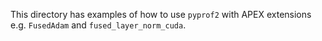 This directory has examples of how to use `pyprof2` with APEX extensions e.g. `FusedAdam` and `fused_layer_norm_cuda`.
